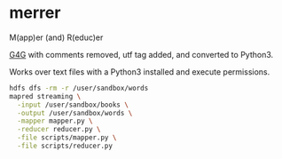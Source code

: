 # merrer
M(app)er (and) R(educ)er

[G4G](https://www.geeksforgeeks.org/hadoop-streaming-using-python-word-count-problem/) with comments removed, utf tag added, and converted to Python3. 

Works over text files with a Python3 installed and execute permissions.

```bash
hdfs dfs -rm -r /user/sandbox/words
mapred streaming \
  -input /user/sandbox/books \
  -output /user/sandbox/words \
  -mapper mapper.py \
  -reducer reducer.py \
  -file scripts/mapper.py \
  -file scripts/reducer.py
```
